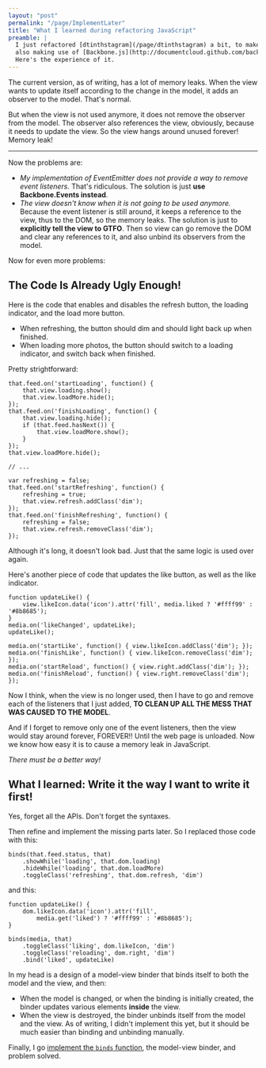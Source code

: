 ```yaml
---
layout: "post"
permalink: "/page/ImplementLater"
title: "What I learned during refactoring JavaScript"
preamble: |
  I just refactored [dtinthstagram](/page/dtinthstagram) a bit, to make the code more concise,
  also making use of [Backbone.js](http://documentcloud.github.com/backbone/).
  Here's the experience of it.
---
```






The current version, as of writing, has a lot of memory leaks.
When the view wants to update itself according to the change in the model,
it adds an observer to the model. That's normal.

But when the view is not used anymore, it does not remove the observer from the model.
The observer also references the view, obviously, because it needs to update the view.
So the view hangs around unused forever! Memory leak!

-------

Now the problems are:

* _My implementation of EventEmitter does not provide a way to remove event listeners._
That's ridiculous. The solution is just __use Backbone.Events instead__.
* _The view doesn't know when it is not going to be used anymore._
Because the event listener is still around, it keeps a reference to the
view, thus to the DOM, so the memory leaks.
The solution is just to __explicitly tell the view to GTFO__.
Then so view can go remove the DOM and clear any references to it,
and also unbind its observers from the model.

Now for even more problems:

The Code Is Already Ugly Enough!
------------------------

Here is the code that enables and disables the refresh button,
the loading indicator, and the load more button.

* When refreshing, the button should dim and should light back up when finished.
* When loading more photos, the button should switch to a loading indicator, and switch back when finished.

Pretty strightforward:

	that.feed.on('startLoading', function() {
		that.view.loading.show();
		that.view.loadMore.hide();
	});
	that.feed.on('finishLoading', function() {
		that.view.loading.hide();
		if (that.feed.hasNext()) {
			that.view.loadMore.show();
		}
	});
	that.view.loadMore.hide();

	// ...

	var refreshing = false;
	that.feed.on('startRefreshing', function() {
		refreshing = true;
		that.view.refresh.addClass('dim');
	});
	that.feed.on('finishRefreshing', function() {
		refreshing = false;
		that.view.refresh.removeClass('dim');
	});

Although it's long, it doesn't look bad. Just that the same logic is used over again.

Here's another piece of code that updates the like button, as well as the like indicator.

	function updateLike() {
		view.likeIcon.data('icon').attr('fill', media.liked ? '#ffff99' : '#8b8685');
	}
	media.on('likeChanged', updateLike);
	updateLike();

	media.on('startLike', function() { view.likeIcon.addClass('dim'); });
	media.on('finishLike', function() { view.likeIcon.removeClass('dim'); });
	media.on('startReload', function() { view.right.addClass('dim'); });
	media.on('finishReload', function() { view.right.removeClass('dim'); });

Now I think, when the view is no longer used, then I have to go and remove
each of the listeners that I just added, __TO CLEAN UP ALL THE MESS THAT WAS
CAUSED TO THE MODEL__.

And if I forget to remove only one of the event listeners,
then the view would stay around forever, FOREVER!! Until the web page is unloaded.
Now we know how easy it is to cause a memory leak in JavaScript.

_There must be a better way!_

What I learned: Write it the way I want to write it first!
---

Yes, forget all the APIs. Don't forget the syntaxes.

Then refine and implement the missing parts later. So I replaced those code with this:

	binds(that.feed.status, that)
		.showWhile('loading', that.dom.loading)
		.hideWhile('loading', that.dom.loadMore)
		.toggleClass('refreshing', that.dom.refresh, 'dim')

and this:

	function updateLike() {
		dom.likeIcon.data('icon').attr('fill',
			media.get('liked') ? '#ffff99' : '#8b8685');
	}

	binds(media, that)
		.toggleClass('liking', dom.likeIcon, 'dim')
		.toggleClass('reloading', dom.right, 'dim')
		.bind('liked', updateLike)

In my head is a design of a model-view binder that binds itself
to both the model and the view, and then:

* When the model is changed, or when the binding is initially created,
the binder updates various elements __inside__ the view.
* When the view is destroyed, the binder unbinds itself from the model and the view.
As of writing, I didn't implement this yet, but it should be much easier than
binding and unbinding manually.

Finally, I go [implement the `binds` function](https://github.com/dtinth/dtinthstagram/blob/backbone/binder.sjs),
the model-view binder, and problem solved.















